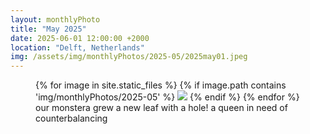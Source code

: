 ```yaml
---
layout: monthlyPhoto
title: "May 2025"
date: 2025-06-01 12:00:00 +2000
location: "Delft, Netherlands"
img: /assets/img/monthlyPhotos/2025-05/2025may01.jpeg
---
```


<figure class="monthly-photos">
    <div class="carousel">
        <div class="carousel__wrapper">
        {% for image in site.static_files %}
            {% if image.path contains 'img/monthlyPhotos/2025-05' %}
             <img class="carousel__photo" src="{{ site.baseurl }}{{image.path}}">
            {% endif %}
        {% endfor %}
        </div>
    </div>
    <figcaption class="monthly-photos__caption">
        our monstera grew a new leaf with a hole! a queen in need of counterbalancing
    </figcaption>
</figure>

